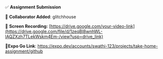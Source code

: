 

✅ **Assignment Submission**

👤 **Collaborator Added**: glitchhouse

🎥 **Screen Recording:** [https://drive.google.com/your-video-link](https://drive.google.com/file/d/1zeqBl8wnhWL-lAQZXzh7TLekWskm4Em-/view?usp=drive_link)

📱**Expo Go Link**: https://expo.dev/accounts/swathi-123/projects/take-home-assignment/github
